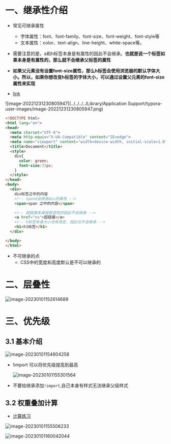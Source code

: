 # 一、继承性介绍

- 常见可继承属性
  - 字体属性：font、font-family、font-size、font-weight、font-style等
  - 文本属性：color、text-align、line-height、white-space等。

- 需要注意的是，a和h标签本身是有属性的因此不会继承。**也就是说一个标签如果本身是有属性的，那么就不会继承父标签的属性**
- **如果父元素没有设置font-size属性，那么h标签会使用浏览器的默认字体大小。所以，如果你想改变h标签的字体大小，可以通过设置父元素的font-size属性来实现**
- [link](https://blog.csdn.net/Huyingxue107/article/details/126068943?ops_request_misc=&request_id=&biz_id=102&utm_term=h%20%E6%A0%87%E7%AD%BE%E7%BB%A7%E6%89%BF%E4%BA%86%E7%88%B6%E6%A0%87%E7%AD%BE%E7%9A%84font-size&utm_medium=distribute.pc_search_result.none-task-blog-2~all~sobaiduweb~default-0-126068943.142^v91^insertT0,239^v3^insert_chatgpt&spm=1018.2226.3001.4187)

![image-20221231230805947](../../../../Library/Application Support/typora-user-images/image-20221231230805947.png)

```html
<!DOCTYPE html>
<html lang="en">
<head>
  <meta charset="UTF-8">
  <meta http-equiv="X-UA-Compatible" content="IE=edge">
  <meta name="viewport" content="width=device-width, initial-scale=1.0">
  <title>Document</title>
  <style>
    div{
      color: green;
      font-size:33px;
    }
  </style>
</head>
<body>
  <div>
    div标签之中的内容
    <!-- spand会继承div的属性 -->
    <span>span 之中的内容</span> 

    <!-- 超链接本身就是蓝色的因此不会继承 -->
    <a href="xx">超链接</a>
    <!-- h标签本身大小也有规定，因此也不会继承 -->
    <h1>h1标签</h1>
  </div>

</body>
</html>
```

- 不可继承的点
  - CSS中的宽度和高度默认是不可以继承的

# 二、层叠性

![image-20230101152614689](https://yrecord.oss-cn-hangzhou.aliyuncs.com/picture/202301011526786.png)

# 三、优先级

## 3.1 基本介绍

![image-20230101154604258](https://yrecord.oss-cn-hangzhou.aliyuncs.com/picture/202301011546335.png)

- !import 可以将优先级提高到最高

  ![image-20230101155301564](https://yrecord.oss-cn-hangzhou.aliyuncs.com/picture/202301011553648.png)

- 不要给继承添加`!import`,自己本身有样式无法继承父级样式

## 3.2 权重叠加计算

- [计算练习](https://www.bilibili.com/video/BV1Kg411T7t9?p=89&spm_id_from=pageDriver&vd_source=d0e4be6fd02fea51faad92fec15cda81)

![image-20230101155506233](https://yrecord.oss-cn-hangzhou.aliyuncs.com/picture/202301011555292.png)

![image-20230101160042044](https://yrecord.oss-cn-hangzhou.aliyuncs.com/picture/202301011600121.png)